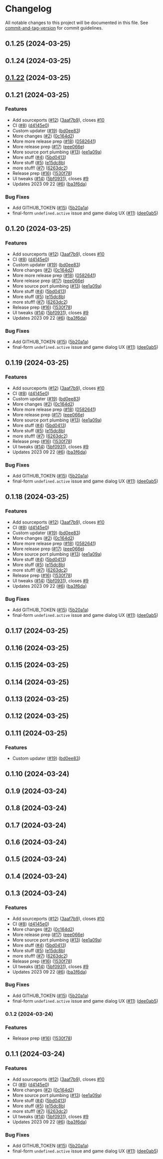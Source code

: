 # Changelog

All notable changes to this project will be documented in this file. See [commit-and-tag-version](https://github.com/absolute-version/commit-and-tag-version) for commit guidelines.

## 0.1.25 (2024-03-25)

## 0.1.24 (2024-03-25)

## [0.1.22](https://github.com/mikew/gzdoom-launcher/compare/v0.1.21...v0.1.22) (2024-03-25)

## 0.1.21 (2024-03-25)


### Features

* Add sourceports ([#12](https://github.com/mikew/gzdoom-launcher/issues/12)) ([3aaf7b9](https://github.com/mikew/gzdoom-launcher/commit/3aaf7b9ff875e6bbb4cc3a6590e2d3f5abf13e58)), closes [#10](https://github.com/mikew/gzdoom-launcher/issues/10)
* CI ([#8](https://github.com/mikew/gzdoom-launcher/issues/8)) ([d4145e0](https://github.com/mikew/gzdoom-launcher/commit/d4145e07ac0c1c6250248785f98fe69a242008f5))
* Custom updater ([#19](https://github.com/mikew/gzdoom-launcher/issues/19)) ([bd0ee83](https://github.com/mikew/gzdoom-launcher/commit/bd0ee83ed7fdd3a892aeea2481911c134f7431e9))
* More changes ([#2](https://github.com/mikew/gzdoom-launcher/issues/2)) ([0c164d2](https://github.com/mikew/gzdoom-launcher/commit/0c164d2c294c19707c2828d4e0af16aad1940222))
* More more release prep ([#18](https://github.com/mikew/gzdoom-launcher/issues/18)) ([0582641](https://github.com/mikew/gzdoom-launcher/commit/0582641109f1fa6ccbdaf4454a56233a46011e49))
* More release prep ([#17](https://github.com/mikew/gzdoom-launcher/issues/17)) ([eee066e](https://github.com/mikew/gzdoom-launcher/commit/eee066e0886274be7ba15d71a475fce0dd333e58))
* More source port plumbing ([#13](https://github.com/mikew/gzdoom-launcher/issues/13)) ([ee1a09a](https://github.com/mikew/gzdoom-launcher/commit/ee1a09a41feb9a9b611230ef2a11091479333528))
* More stuff ([#4](https://github.com/mikew/gzdoom-launcher/issues/4)) ([5bd0413](https://github.com/mikew/gzdoom-launcher/commit/5bd0413314566dee7e151a91f7759fe5dda95d0d))
* More stuff ([#5](https://github.com/mikew/gzdoom-launcher/issues/5)) ([e15dc8b](https://github.com/mikew/gzdoom-launcher/commit/e15dc8be0aef5ee5621a6f94f50ec7147b650392))
* more stuff! ([#7](https://github.com/mikew/gzdoom-launcher/issues/7)) ([6263dc2](https://github.com/mikew/gzdoom-launcher/commit/6263dc2e9677adfedb4ee87b541691123ae7514e))
* Release prep ([#16](https://github.com/mikew/gzdoom-launcher/issues/16)) ([1530f78](https://github.com/mikew/gzdoom-launcher/commit/1530f781a639788bf8fe1b6f516f14e11ff42d03))
* UI tweaks ([#14](https://github.com/mikew/gzdoom-launcher/issues/14)) ([5bf0931](https://github.com/mikew/gzdoom-launcher/commit/5bf0931418cc89db411c333f53558940d9fc1f87)), closes [#9](https://github.com/mikew/gzdoom-launcher/issues/9)
* Updates 2023 09 22 ([#6](https://github.com/mikew/gzdoom-launcher/issues/6)) ([ba3f6da](https://github.com/mikew/gzdoom-launcher/commit/ba3f6da54cca65cf589374f1f02abb9fc4e83d77))


### Bug Fixes

* Add GITHUB_TOKEN ([#15](https://github.com/mikew/gzdoom-launcher/issues/15)) ([5b20a1a](https://github.com/mikew/gzdoom-launcher/commit/5b20a1acaae4e7b3819e6e4a49d23e0a69ef67f5))
* final-form `undefined.active` issue and game dialog UX ([#11](https://github.com/mikew/gzdoom-launcher/issues/11)) ([dee0ab5](https://github.com/mikew/gzdoom-launcher/commit/dee0ab5680a0a56ea531cfeaf43c482365f9f9ac))

## 0.1.20 (2024-03-25)


### Features

* Add sourceports ([#12](https://github.com/mikew/gzdoom-launcher/issues/12)) ([3aaf7b9](https://github.com/mikew/gzdoom-launcher/commit/3aaf7b9ff875e6bbb4cc3a6590e2d3f5abf13e58)), closes [#10](https://github.com/mikew/gzdoom-launcher/issues/10)
* CI ([#8](https://github.com/mikew/gzdoom-launcher/issues/8)) ([d4145e0](https://github.com/mikew/gzdoom-launcher/commit/d4145e07ac0c1c6250248785f98fe69a242008f5))
* Custom updater ([#19](https://github.com/mikew/gzdoom-launcher/issues/19)) ([bd0ee83](https://github.com/mikew/gzdoom-launcher/commit/bd0ee83ed7fdd3a892aeea2481911c134f7431e9))
* More changes ([#2](https://github.com/mikew/gzdoom-launcher/issues/2)) ([0c164d2](https://github.com/mikew/gzdoom-launcher/commit/0c164d2c294c19707c2828d4e0af16aad1940222))
* More more release prep ([#18](https://github.com/mikew/gzdoom-launcher/issues/18)) ([0582641](https://github.com/mikew/gzdoom-launcher/commit/0582641109f1fa6ccbdaf4454a56233a46011e49))
* More release prep ([#17](https://github.com/mikew/gzdoom-launcher/issues/17)) ([eee066e](https://github.com/mikew/gzdoom-launcher/commit/eee066e0886274be7ba15d71a475fce0dd333e58))
* More source port plumbing ([#13](https://github.com/mikew/gzdoom-launcher/issues/13)) ([ee1a09a](https://github.com/mikew/gzdoom-launcher/commit/ee1a09a41feb9a9b611230ef2a11091479333528))
* More stuff ([#4](https://github.com/mikew/gzdoom-launcher/issues/4)) ([5bd0413](https://github.com/mikew/gzdoom-launcher/commit/5bd0413314566dee7e151a91f7759fe5dda95d0d))
* More stuff ([#5](https://github.com/mikew/gzdoom-launcher/issues/5)) ([e15dc8b](https://github.com/mikew/gzdoom-launcher/commit/e15dc8be0aef5ee5621a6f94f50ec7147b650392))
* more stuff! ([#7](https://github.com/mikew/gzdoom-launcher/issues/7)) ([6263dc2](https://github.com/mikew/gzdoom-launcher/commit/6263dc2e9677adfedb4ee87b541691123ae7514e))
* Release prep ([#16](https://github.com/mikew/gzdoom-launcher/issues/16)) ([1530f78](https://github.com/mikew/gzdoom-launcher/commit/1530f781a639788bf8fe1b6f516f14e11ff42d03))
* UI tweaks ([#14](https://github.com/mikew/gzdoom-launcher/issues/14)) ([5bf0931](https://github.com/mikew/gzdoom-launcher/commit/5bf0931418cc89db411c333f53558940d9fc1f87)), closes [#9](https://github.com/mikew/gzdoom-launcher/issues/9)
* Updates 2023 09 22 ([#6](https://github.com/mikew/gzdoom-launcher/issues/6)) ([ba3f6da](https://github.com/mikew/gzdoom-launcher/commit/ba3f6da54cca65cf589374f1f02abb9fc4e83d77))


### Bug Fixes

* Add GITHUB_TOKEN ([#15](https://github.com/mikew/gzdoom-launcher/issues/15)) ([5b20a1a](https://github.com/mikew/gzdoom-launcher/commit/5b20a1acaae4e7b3819e6e4a49d23e0a69ef67f5))
* final-form `undefined.active` issue and game dialog UX ([#11](https://github.com/mikew/gzdoom-launcher/issues/11)) ([dee0ab5](https://github.com/mikew/gzdoom-launcher/commit/dee0ab5680a0a56ea531cfeaf43c482365f9f9ac))

## 0.1.19 (2024-03-25)


### Features

* Add sourceports ([#12](https://github.com/mikew/gzdoom-launcher/issues/12)) ([3aaf7b9](https://github.com/mikew/gzdoom-launcher/commit/3aaf7b9ff875e6bbb4cc3a6590e2d3f5abf13e58)), closes [#10](https://github.com/mikew/gzdoom-launcher/issues/10)
* CI ([#8](https://github.com/mikew/gzdoom-launcher/issues/8)) ([d4145e0](https://github.com/mikew/gzdoom-launcher/commit/d4145e07ac0c1c6250248785f98fe69a242008f5))
* Custom updater ([#19](https://github.com/mikew/gzdoom-launcher/issues/19)) ([bd0ee83](https://github.com/mikew/gzdoom-launcher/commit/bd0ee83ed7fdd3a892aeea2481911c134f7431e9))
* More changes ([#2](https://github.com/mikew/gzdoom-launcher/issues/2)) ([0c164d2](https://github.com/mikew/gzdoom-launcher/commit/0c164d2c294c19707c2828d4e0af16aad1940222))
* More more release prep ([#18](https://github.com/mikew/gzdoom-launcher/issues/18)) ([0582641](https://github.com/mikew/gzdoom-launcher/commit/0582641109f1fa6ccbdaf4454a56233a46011e49))
* More release prep ([#17](https://github.com/mikew/gzdoom-launcher/issues/17)) ([eee066e](https://github.com/mikew/gzdoom-launcher/commit/eee066e0886274be7ba15d71a475fce0dd333e58))
* More source port plumbing ([#13](https://github.com/mikew/gzdoom-launcher/issues/13)) ([ee1a09a](https://github.com/mikew/gzdoom-launcher/commit/ee1a09a41feb9a9b611230ef2a11091479333528))
* More stuff ([#4](https://github.com/mikew/gzdoom-launcher/issues/4)) ([5bd0413](https://github.com/mikew/gzdoom-launcher/commit/5bd0413314566dee7e151a91f7759fe5dda95d0d))
* More stuff ([#5](https://github.com/mikew/gzdoom-launcher/issues/5)) ([e15dc8b](https://github.com/mikew/gzdoom-launcher/commit/e15dc8be0aef5ee5621a6f94f50ec7147b650392))
* more stuff! ([#7](https://github.com/mikew/gzdoom-launcher/issues/7)) ([6263dc2](https://github.com/mikew/gzdoom-launcher/commit/6263dc2e9677adfedb4ee87b541691123ae7514e))
* Release prep ([#16](https://github.com/mikew/gzdoom-launcher/issues/16)) ([1530f78](https://github.com/mikew/gzdoom-launcher/commit/1530f781a639788bf8fe1b6f516f14e11ff42d03))
* UI tweaks ([#14](https://github.com/mikew/gzdoom-launcher/issues/14)) ([5bf0931](https://github.com/mikew/gzdoom-launcher/commit/5bf0931418cc89db411c333f53558940d9fc1f87)), closes [#9](https://github.com/mikew/gzdoom-launcher/issues/9)
* Updates 2023 09 22 ([#6](https://github.com/mikew/gzdoom-launcher/issues/6)) ([ba3f6da](https://github.com/mikew/gzdoom-launcher/commit/ba3f6da54cca65cf589374f1f02abb9fc4e83d77))


### Bug Fixes

* Add GITHUB_TOKEN ([#15](https://github.com/mikew/gzdoom-launcher/issues/15)) ([5b20a1a](https://github.com/mikew/gzdoom-launcher/commit/5b20a1acaae4e7b3819e6e4a49d23e0a69ef67f5))
* final-form `undefined.active` issue and game dialog UX ([#11](https://github.com/mikew/gzdoom-launcher/issues/11)) ([dee0ab5](https://github.com/mikew/gzdoom-launcher/commit/dee0ab5680a0a56ea531cfeaf43c482365f9f9ac))

## 0.1.18 (2024-03-25)


### Features

* Add sourceports ([#12](https://github.com/mikew/gzdoom-launcher/issues/12)) ([3aaf7b9](https://github.com/mikew/gzdoom-launcher/commit/3aaf7b9ff875e6bbb4cc3a6590e2d3f5abf13e58)), closes [#10](https://github.com/mikew/gzdoom-launcher/issues/10)
* CI ([#8](https://github.com/mikew/gzdoom-launcher/issues/8)) ([d4145e0](https://github.com/mikew/gzdoom-launcher/commit/d4145e07ac0c1c6250248785f98fe69a242008f5))
* Custom updater ([#19](https://github.com/mikew/gzdoom-launcher/issues/19)) ([bd0ee83](https://github.com/mikew/gzdoom-launcher/commit/bd0ee83ed7fdd3a892aeea2481911c134f7431e9))
* More changes ([#2](https://github.com/mikew/gzdoom-launcher/issues/2)) ([0c164d2](https://github.com/mikew/gzdoom-launcher/commit/0c164d2c294c19707c2828d4e0af16aad1940222))
* More more release prep ([#18](https://github.com/mikew/gzdoom-launcher/issues/18)) ([0582641](https://github.com/mikew/gzdoom-launcher/commit/0582641109f1fa6ccbdaf4454a56233a46011e49))
* More release prep ([#17](https://github.com/mikew/gzdoom-launcher/issues/17)) ([eee066e](https://github.com/mikew/gzdoom-launcher/commit/eee066e0886274be7ba15d71a475fce0dd333e58))
* More source port plumbing ([#13](https://github.com/mikew/gzdoom-launcher/issues/13)) ([ee1a09a](https://github.com/mikew/gzdoom-launcher/commit/ee1a09a41feb9a9b611230ef2a11091479333528))
* More stuff ([#4](https://github.com/mikew/gzdoom-launcher/issues/4)) ([5bd0413](https://github.com/mikew/gzdoom-launcher/commit/5bd0413314566dee7e151a91f7759fe5dda95d0d))
* More stuff ([#5](https://github.com/mikew/gzdoom-launcher/issues/5)) ([e15dc8b](https://github.com/mikew/gzdoom-launcher/commit/e15dc8be0aef5ee5621a6f94f50ec7147b650392))
* more stuff! ([#7](https://github.com/mikew/gzdoom-launcher/issues/7)) ([6263dc2](https://github.com/mikew/gzdoom-launcher/commit/6263dc2e9677adfedb4ee87b541691123ae7514e))
* Release prep ([#16](https://github.com/mikew/gzdoom-launcher/issues/16)) ([1530f78](https://github.com/mikew/gzdoom-launcher/commit/1530f781a639788bf8fe1b6f516f14e11ff42d03))
* UI tweaks ([#14](https://github.com/mikew/gzdoom-launcher/issues/14)) ([5bf0931](https://github.com/mikew/gzdoom-launcher/commit/5bf0931418cc89db411c333f53558940d9fc1f87)), closes [#9](https://github.com/mikew/gzdoom-launcher/issues/9)
* Updates 2023 09 22 ([#6](https://github.com/mikew/gzdoom-launcher/issues/6)) ([ba3f6da](https://github.com/mikew/gzdoom-launcher/commit/ba3f6da54cca65cf589374f1f02abb9fc4e83d77))


### Bug Fixes

* Add GITHUB_TOKEN ([#15](https://github.com/mikew/gzdoom-launcher/issues/15)) ([5b20a1a](https://github.com/mikew/gzdoom-launcher/commit/5b20a1acaae4e7b3819e6e4a49d23e0a69ef67f5))
* final-form `undefined.active` issue and game dialog UX ([#11](https://github.com/mikew/gzdoom-launcher/issues/11)) ([dee0ab5](https://github.com/mikew/gzdoom-launcher/commit/dee0ab5680a0a56ea531cfeaf43c482365f9f9ac))

## 0.1.17 (2024-03-25)

## 0.1.16 (2024-03-25)

## 0.1.15 (2024-03-25)

## 0.1.14 (2024-03-25)

## 0.1.13 (2024-03-25)

## 0.1.12 (2024-03-25)

## 0.1.11 (2024-03-25)


### Features

* Custom updater ([#19](https://github.com/mikew/wadpunk/issues/19)) ([bd0ee83](https://github.com/mikew/wadpunk/commit/bd0ee83ed7fdd3a892aeea2481911c134f7431e9))

## 0.1.10 (2024-03-24)

## 0.1.9 (2024-03-24)

## 0.1.8 (2024-03-24)

## 0.1.7 (2024-03-24)

## 0.1.6 (2024-03-24)

## 0.1.5 (2024-03-24)

## 0.1.4 (2024-03-24)

## 0.1.3 (2024-03-24)


### Features

* Add sourceports ([#12](https://github.com/mikew/gzdoom-launcher/issues/12)) ([3aaf7b9](https://github.com/mikew/gzdoom-launcher/commit/3aaf7b9ff875e6bbb4cc3a6590e2d3f5abf13e58)), closes [#10](https://github.com/mikew/gzdoom-launcher/issues/10)
* CI ([#8](https://github.com/mikew/gzdoom-launcher/issues/8)) ([d4145e0](https://github.com/mikew/gzdoom-launcher/commit/d4145e07ac0c1c6250248785f98fe69a242008f5))
* More changes ([#2](https://github.com/mikew/gzdoom-launcher/issues/2)) ([0c164d2](https://github.com/mikew/gzdoom-launcher/commit/0c164d2c294c19707c2828d4e0af16aad1940222))
* More release prep ([#17](https://github.com/mikew/gzdoom-launcher/issues/17)) ([eee066e](https://github.com/mikew/gzdoom-launcher/commit/eee066e0886274be7ba15d71a475fce0dd333e58))
* More source port plumbing ([#13](https://github.com/mikew/gzdoom-launcher/issues/13)) ([ee1a09a](https://github.com/mikew/gzdoom-launcher/commit/ee1a09a41feb9a9b611230ef2a11091479333528))
* More stuff ([#4](https://github.com/mikew/gzdoom-launcher/issues/4)) ([5bd0413](https://github.com/mikew/gzdoom-launcher/commit/5bd0413314566dee7e151a91f7759fe5dda95d0d))
* More stuff ([#5](https://github.com/mikew/gzdoom-launcher/issues/5)) ([e15dc8b](https://github.com/mikew/gzdoom-launcher/commit/e15dc8be0aef5ee5621a6f94f50ec7147b650392))
* more stuff! ([#7](https://github.com/mikew/gzdoom-launcher/issues/7)) ([6263dc2](https://github.com/mikew/gzdoom-launcher/commit/6263dc2e9677adfedb4ee87b541691123ae7514e))
* Release prep ([#16](https://github.com/mikew/gzdoom-launcher/issues/16)) ([1530f78](https://github.com/mikew/gzdoom-launcher/commit/1530f781a639788bf8fe1b6f516f14e11ff42d03))
* UI tweaks ([#14](https://github.com/mikew/gzdoom-launcher/issues/14)) ([5bf0931](https://github.com/mikew/gzdoom-launcher/commit/5bf0931418cc89db411c333f53558940d9fc1f87)), closes [#9](https://github.com/mikew/gzdoom-launcher/issues/9)
* Updates 2023 09 22 ([#6](https://github.com/mikew/gzdoom-launcher/issues/6)) ([ba3f6da](https://github.com/mikew/gzdoom-launcher/commit/ba3f6da54cca65cf589374f1f02abb9fc4e83d77))


### Bug Fixes

* Add GITHUB_TOKEN ([#15](https://github.com/mikew/gzdoom-launcher/issues/15)) ([5b20a1a](https://github.com/mikew/gzdoom-launcher/commit/5b20a1acaae4e7b3819e6e4a49d23e0a69ef67f5))
* final-form `undefined.active` issue and game dialog UX ([#11](https://github.com/mikew/gzdoom-launcher/issues/11)) ([dee0ab5](https://github.com/mikew/gzdoom-launcher/commit/dee0ab5680a0a56ea531cfeaf43c482365f9f9ac))

### 0.1.2 (2024-03-24)


### Features

* Release prep ([#16](https://github.com/mikew/wadpunk/issues/16)) ([1530f78](https://github.com/mikew/wadpunk/commit/1530f781a639788bf8fe1b6f516f14e11ff42d03))

## 0.1.1 (2024-03-24)


### Features

* Add sourceports ([#12](https://github.com/mikew/gzdoom-launcher/issues/12)) ([3aaf7b9](https://github.com/mikew/gzdoom-launcher/commit/3aaf7b9ff875e6bbb4cc3a6590e2d3f5abf13e58)), closes [#10](https://github.com/mikew/gzdoom-launcher/issues/10)
* CI ([#8](https://github.com/mikew/gzdoom-launcher/issues/8)) ([d4145e0](https://github.com/mikew/gzdoom-launcher/commit/d4145e07ac0c1c6250248785f98fe69a242008f5))
* More changes ([#2](https://github.com/mikew/gzdoom-launcher/issues/2)) ([0c164d2](https://github.com/mikew/gzdoom-launcher/commit/0c164d2c294c19707c2828d4e0af16aad1940222))
* More source port plumbing ([#13](https://github.com/mikew/gzdoom-launcher/issues/13)) ([ee1a09a](https://github.com/mikew/gzdoom-launcher/commit/ee1a09a41feb9a9b611230ef2a11091479333528))
* More stuff ([#4](https://github.com/mikew/gzdoom-launcher/issues/4)) ([5bd0413](https://github.com/mikew/gzdoom-launcher/commit/5bd0413314566dee7e151a91f7759fe5dda95d0d))
* More stuff ([#5](https://github.com/mikew/gzdoom-launcher/issues/5)) ([e15dc8b](https://github.com/mikew/gzdoom-launcher/commit/e15dc8be0aef5ee5621a6f94f50ec7147b650392))
* more stuff! ([#7](https://github.com/mikew/gzdoom-launcher/issues/7)) ([6263dc2](https://github.com/mikew/gzdoom-launcher/commit/6263dc2e9677adfedb4ee87b541691123ae7514e))
* UI tweaks ([#14](https://github.com/mikew/gzdoom-launcher/issues/14)) ([5bf0931](https://github.com/mikew/gzdoom-launcher/commit/5bf0931418cc89db411c333f53558940d9fc1f87)), closes [#9](https://github.com/mikew/gzdoom-launcher/issues/9)
* Updates 2023 09 22 ([#6](https://github.com/mikew/gzdoom-launcher/issues/6)) ([ba3f6da](https://github.com/mikew/gzdoom-launcher/commit/ba3f6da54cca65cf589374f1f02abb9fc4e83d77))


### Bug Fixes

* Add GITHUB_TOKEN ([#15](https://github.com/mikew/gzdoom-launcher/issues/15)) ([5b20a1a](https://github.com/mikew/gzdoom-launcher/commit/5b20a1acaae4e7b3819e6e4a49d23e0a69ef67f5))
* final-form `undefined.active` issue and game dialog UX ([#11](https://github.com/mikew/gzdoom-launcher/issues/11)) ([dee0ab5](https://github.com/mikew/gzdoom-launcher/commit/dee0ab5680a0a56ea531cfeaf43c482365f9f9ac))
